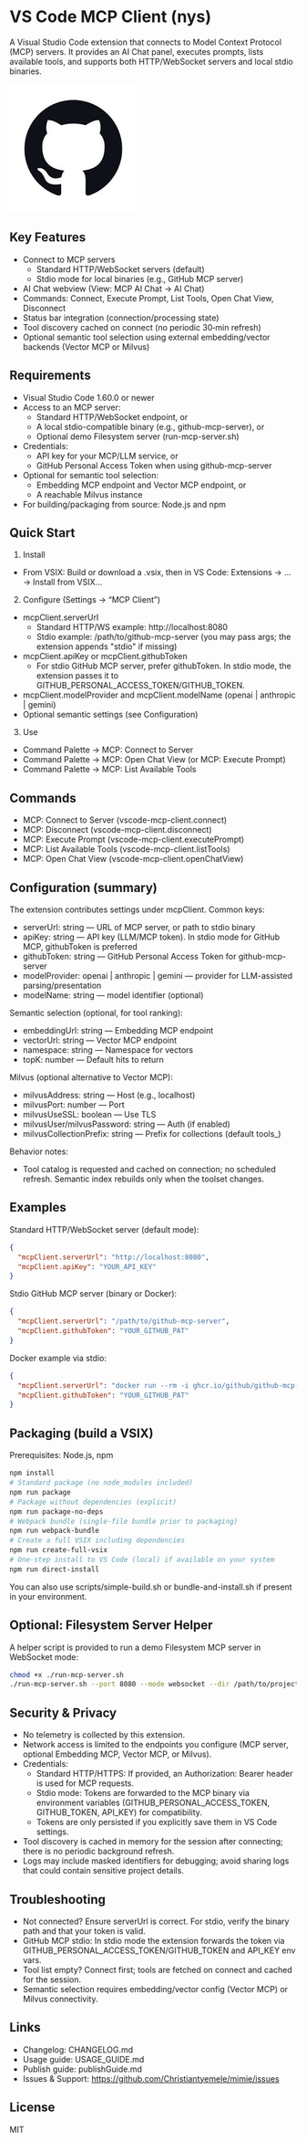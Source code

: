 # VS Code MCP Client (nys)

A Visual Studio Code extension that connects to Model Context Protocol (MCP) servers. It provides an AI Chat panel, executes prompts, lists available tools, and supports both HTTP/WebSocket servers and local stdio binaries.

![Extension icon](images/ext.jpeg)

## Key Features

- Connect to MCP servers
  - Standard HTTP/WebSocket servers (default)
  - Stdio mode for local binaries (e.g., GitHub MCP server)
- AI Chat webview (View: MCP AI Chat → AI Chat)
- Commands: Connect, Execute Prompt, List Tools, Open Chat View, Disconnect
- Status bar integration (connection/processing state)
- Tool discovery cached on connect (no periodic 30‑min refresh)
- Optional semantic tool selection using external embedding/vector backends (Vector MCP or Milvus)

## Requirements

- Visual Studio Code 1.60.0 or newer
- Access to an MCP server:
  - Standard HTTP/WebSocket endpoint, or
  - A local stdio-compatible binary (e.g., github-mcp-server), or
  - Optional demo Filesystem server (run-mcp-server.sh)
- Credentials:
  - API key for your MCP/LLM service, or
  - GitHub Personal Access Token when using github-mcp-server
- Optional for semantic tool selection:
  - Embedding MCP endpoint and Vector MCP endpoint, or
  - A reachable Milvus instance
- For building/packaging from source: Node.js and npm

## Quick Start

1) Install
- From VSIX: Build or download a .vsix, then in VS Code: Extensions → … → Install from VSIX…

2) Configure (Settings → “MCP Client”)
- mcpClient.serverUrl
  - Standard HTTP/WS example: http://localhost:8080
  - Stdio example: /path/to/github-mcp-server (you may pass args; the extension appends "stdio" if missing)
- mcpClient.apiKey or mcpClient.githubToken
  - For stdio GitHub MCP server, prefer githubToken. In stdio mode, the extension passes it to GITHUB_PERSONAL_ACCESS_TOKEN/GITHUB_TOKEN.
- mcpClient.modelProvider and mcpClient.modelName (openai | anthropic | gemini)
- Optional semantic settings (see Configuration)

3) Use
- Command Palette → MCP: Connect to Server
- Command Palette → MCP: Open Chat View (or MCP: Execute Prompt)
- Command Palette → MCP: List Available Tools

## Commands
- MCP: Connect to Server (vscode-mcp-client.connect)
- MCP: Disconnect (vscode-mcp-client.disconnect)
- MCP: Execute Prompt (vscode-mcp-client.executePrompt)
- MCP: List Available Tools (vscode-mcp-client.listTools)
- MCP: Open Chat View (vscode-mcp-client.openChatView)

## Configuration (summary)
The extension contributes settings under mcpClient. Common keys:
- serverUrl: string — URL of MCP server, or path to stdio binary
- apiKey: string — API key (LLM/MCP token). In stdio mode for GitHub MCP, githubToken is preferred
- githubToken: string — GitHub Personal Access Token for github-mcp-server
- modelProvider: openai | anthropic | gemini — provider for LLM-assisted parsing/presentation
- modelName: string — model identifier (optional)

Semantic selection (optional, for tool ranking):
- embeddingUrl: string — Embedding MCP endpoint
- vectorUrl: string — Vector MCP endpoint
- namespace: string — Namespace for vectors
- topK: number — Default hits to return

Milvus (optional alternative to Vector MCP):
- milvusAddress: string — Host (e.g., localhost)
- milvusPort: number — Port
- milvusUseSSL: boolean — Use TLS
- milvusUser/milvusPassword: string — Auth (if enabled)
- milvusCollectionPrefix: string — Prefix for collections (default tools_)

Behavior notes:
- Tool catalog is requested and cached on connection; no scheduled refresh. Semantic index rebuilds only when the toolset changes.

## Examples

Standard HTTP/WebSocket server (default mode):

```json
{
  "mcpClient.serverUrl": "http://localhost:8080",
  "mcpClient.apiKey": "YOUR_API_KEY"
}
```

Stdio GitHub MCP server (binary or Docker):

```json
{
  "mcpClient.serverUrl": "/path/to/github-mcp-server",
  "mcpClient.githubToken": "YOUR_GITHUB_PAT"
}
```

Docker example via stdio:

```json
{
  "mcpClient.serverUrl": "docker run --rm -i ghcr.io/github/github-mcp-server",
  "mcpClient.githubToken": "YOUR_GITHUB_PAT"
}
```

## Packaging (build a VSIX)

Prerequisites: Node.js, npm

```bash
npm install
# Standard package (no node_modules included)
npm run package
# Package without dependencies (explicit)
npm run package-no-deps
# Webpack bundle (single-file bundle prior to packaging)
npm run webpack-bundle
# Create a full VSIX including dependencies
npm run create-full-vsix
# One-step install to VS Code (local) if available on your system
npm run direct-install
```

You can also use scripts/simple-build.sh or bundle-and-install.sh if present in your environment.

## Optional: Filesystem Server Helper
A helper script is provided to run a demo Filesystem MCP server in WebSocket mode:

```bash
chmod +x ./run-mcp-server.sh
./run-mcp-server.sh --port 8080 --mode websocket --dir /path/to/project
```

## Security & Privacy
- No telemetry is collected by this extension.
- Network access is limited to the endpoints you configure (MCP server, optional Embedding MCP, Vector MCP, or Milvus).
- Credentials:
  - Standard HTTP/HTTPS: If provided, an Authorization: Bearer <token> header is used for MCP requests.
  - Stdio mode: Tokens are forwarded to the MCP binary via environment variables (GITHUB_PERSONAL_ACCESS_TOKEN, GITHUB_TOKEN, API_KEY) for compatibility.
  - Tokens are only persisted if you explicitly save them in VS Code settings.
- Tool discovery is cached in memory for the session after connecting; there is no periodic background refresh.
- Logs may include masked identifiers for debugging; avoid sharing logs that could contain sensitive project details.

## Troubleshooting
- Not connected? Ensure serverUrl is correct. For stdio, verify the binary path and that your token is valid.
- GitHub MCP stdio: In stdio mode the extension forwards the token via GITHUB_PERSONAL_ACCESS_TOKEN/GITHUB_TOKEN and API_KEY env vars.
- Tool list empty? Connect first; tools are fetched on connect and cached for the session.
- Semantic selection requires embedding/vector config (Vector MCP) or Milvus connectivity.

## Links
- Changelog: CHANGELOG.md
- Usage guide: USAGE_GUIDE.md
- Publish guide: publishGuide.md
- Issues & Support: https://github.com/Christiantyemele/mimie/issues

## License
MIT
